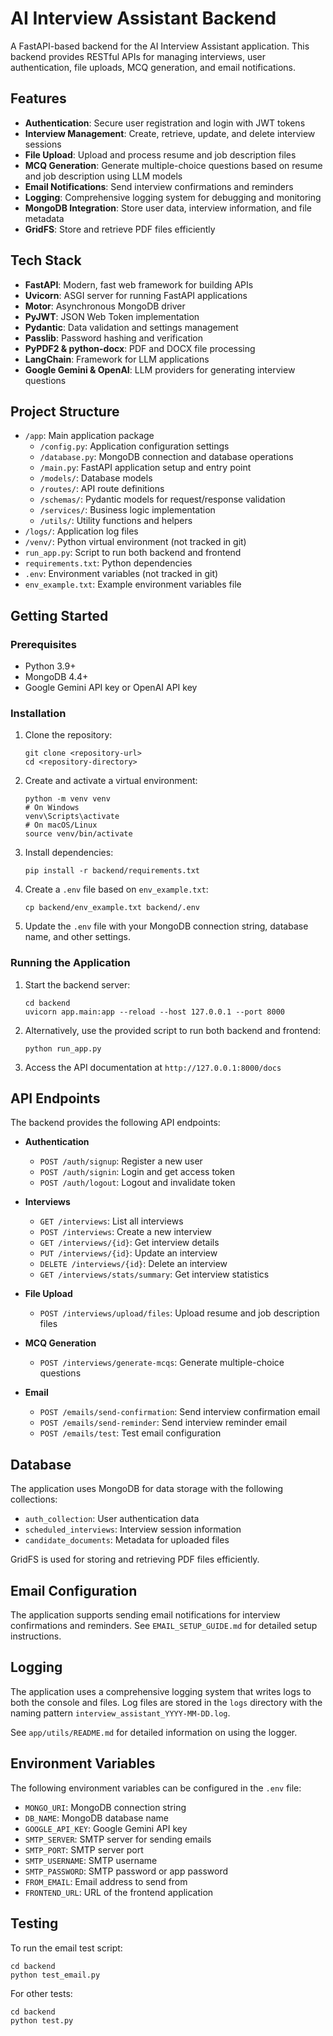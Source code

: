 # AI Interview Assistant Backend

A FastAPI-based backend for the AI Interview Assistant application. This backend provides RESTful APIs for managing interviews, user authentication, file uploads, MCQ generation, and email notifications.

## Features

- **Authentication**: Secure user registration and login with JWT tokens
- **Interview Management**: Create, retrieve, update, and delete interview sessions
- **File Upload**: Upload and process resume and job description files
- **MCQ Generation**: Generate multiple-choice questions based on resume and job description using LLM models
- **Email Notifications**: Send interview confirmations and reminders
- **Logging**: Comprehensive logging system for debugging and monitoring
- **MongoDB Integration**: Store user data, interview information, and file metadata
- **GridFS**: Store and retrieve PDF files efficiently

## Tech Stack

- **FastAPI**: Modern, fast web framework for building APIs
- **Uvicorn**: ASGI server for running FastAPI applications
- **Motor**: Asynchronous MongoDB driver
- **PyJWT**: JSON Web Token implementation
- **Pydantic**: Data validation and settings management
- **Passlib**: Password hashing and verification
- **PyPDF2 & python-docx**: PDF and DOCX file processing
- **LangChain**: Framework for LLM applications
- **Google Gemini & OpenAI**: LLM providers for generating interview questions

## Project Structure

- `/app`: Main application package
  - `/config.py`: Application configuration settings
  - `/database.py`: MongoDB connection and database operations
  - `/main.py`: FastAPI application setup and entry point
  - `/models/`: Database models
  - `/routes/`: API route definitions
  - `/schemas/`: Pydantic models for request/response validation
  - `/services/`: Business logic implementation
  - `/utils/`: Utility functions and helpers
- `/logs/`: Application log files
- `/venv/`: Python virtual environment (not tracked in git)
- `run_app.py`: Script to run both backend and frontend
- `requirements.txt`: Python dependencies
- `.env`: Environment variables (not tracked in git)
- `env_example.txt`: Example environment variables file

## Getting Started

### Prerequisites

- Python 3.9+
- MongoDB 4.4+
- Google Gemini API key or OpenAI API key

### Installation

1. Clone the repository:
   ```
   git clone <repository-url>
   cd <repository-directory>
   ```

2. Create and activate a virtual environment:
   ```
   python -m venv venv
   # On Windows
   venv\Scripts\activate
   # On macOS/Linux
   source venv/bin/activate
   ```

3. Install dependencies:
   ```
   pip install -r backend/requirements.txt
   ```

4. Create a `.env` file based on `env_example.txt`:
   ```
   cp backend/env_example.txt backend/.env
   ```

5. Update the `.env` file with your MongoDB connection string, database name, and other settings.

### Running the Application

1. Start the backend server:
   ```
   cd backend
   uvicorn app.main:app --reload --host 127.0.0.1 --port 8000
   ```

2. Alternatively, use the provided script to run both backend and frontend:
   ```
   python run_app.py
   ```

3. Access the API documentation at `http://127.0.0.1:8000/docs`

## API Endpoints

The backend provides the following API endpoints:

- **Authentication**
  - `POST /auth/signup`: Register a new user
  - `POST /auth/signin`: Login and get access token
  - `POST /auth/logout`: Logout and invalidate token

- **Interviews**
  - `GET /interviews`: List all interviews
  - `POST /interviews`: Create a new interview
  - `GET /interviews/{id}`: Get interview details
  - `PUT /interviews/{id}`: Update an interview
  - `DELETE /interviews/{id}`: Delete an interview
  - `GET /interviews/stats/summary`: Get interview statistics

- **File Upload**
  - `POST /interviews/upload/files`: Upload resume and job description files

- **MCQ Generation**
  - `POST /interviews/generate-mcqs`: Generate multiple-choice questions

- **Email**
  - `POST /emails/send-confirmation`: Send interview confirmation email
  - `POST /emails/send-reminder`: Send interview reminder email
  - `POST /emails/test`: Test email configuration

## Database

The application uses MongoDB for data storage with the following collections:

- `auth_collection`: User authentication data
- `scheduled_interviews`: Interview session information
- `candidate_documents`: Metadata for uploaded files

GridFS is used for storing and retrieving PDF files efficiently.

## Email Configuration

The application supports sending email notifications for interview confirmations and reminders. See `EMAIL_SETUP_GUIDE.md` for detailed setup instructions.

## Logging

The application uses a comprehensive logging system that writes logs to both the console and files. Log files are stored in the `logs` directory with the naming pattern `interview_assistant_YYYY-MM-DD.log`.

See `app/utils/README.md` for detailed information on using the logger.

## Environment Variables

The following environment variables can be configured in the `.env` file:

- `MONGO_URI`: MongoDB connection string
- `DB_NAME`: MongoDB database name
- `GOOGLE_API_KEY`: Google Gemini API key
- `SMTP_SERVER`: SMTP server for sending emails
- `SMTP_PORT`: SMTP server port
- `SMTP_USERNAME`: SMTP username
- `SMTP_PASSWORD`: SMTP password or app password
- `FROM_EMAIL`: Email address to send from
- `FRONTEND_URL`: URL of the frontend application

## Testing

To run the email test script:

```
cd backend
python test_email.py
```

For other tests:

```
cd backend
python test.py